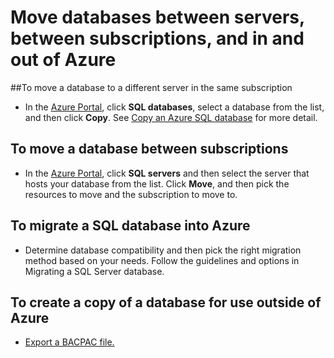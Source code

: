 <properties
	pageTitle="Move databases between servers, between subscriptions, and in and out of Azure."
	description="Quick steps to copy, move, and migrate data and databases in Azure SQL Database."
	services="sql-database"
	documentationCenter=""
	authors="v-shysun"
	manager="msmets"
	editor=""/>

<tags
	ms.service="sql-database"
	ms.workload="data-management"
	ms.tgt_pltfrm="na"
	ms.devlang="na"
	ms.topic="article"
	ms.date="12/11/2015"
	ms.author="v-shysun"/>

# Move databases between servers, between subscriptions, and in and out of Azure
##To move a database to a different server in the same subscription
- In the [Azure Portal](https://portal.azure.com), click **SQL databases**, select a database from the list, and then click **Copy**. See [Copy an Azure SQL database](sql-database-copy.md) for more detail.

## To move a database between subscriptions
- In the [Azure Portal](https://portal.azure.com), click **SQL servers** and then select the server that hosts your database from the list. Click **Move**, and then pick the resources to move and the subscription to move to.

## To migrate a SQL database into Azure
- Determine database compatibility and then pick the right migration method based on your needs. Follow the guidelines and options in Migrating a SQL Server database.

## To create a copy of a database for use outside of Azure
- [Export a BACPAC file.](sql-database-export.md)
